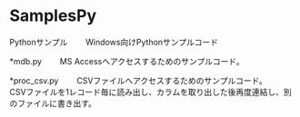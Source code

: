 SamplesPy
=============

 Pythonサンプル　　
  Windows向けPythonサンプルコード
  
  *mdb.py　　
    MS Accessへアクセスするためのサンプルコード。　　    
  
  *proc_csv.py　　
    CSVファイルへアクセスするためのサンプルコード。  
    CSVファイルを1レコード毎に読み出し、カラムを取り出した後再度連結し、別のファイルに書き出す。
    
  
  
